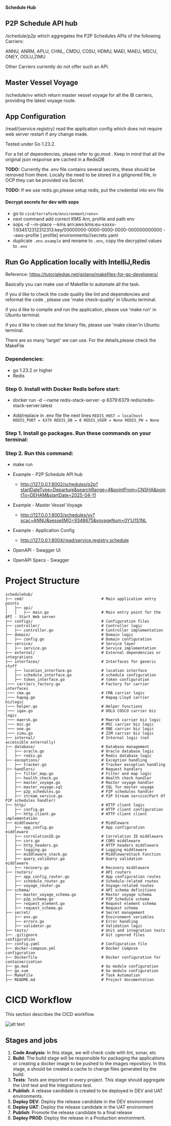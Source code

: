 
**Schedule Hub**

## P2P Schedule API hub
/schedule/p2p  which aggregates the P2P Schedules APIs of the following Carriers:

ANNU, ANRM, APLU, CHNL, CMDU, COSU, HDMU, MAEI, MAEU, MSCU, ONEY, OOLU,ZIMU

Other Carriers currently do not offer such an API.

## Master Vessel Voyage
/schedule/vv  which return master vessel voyage for  all the IB carriers, providing the latest voyage route. 

## App Configuration
/read/{service.registry}  read the application config which does not require web server restart if any change made. 

Tested under Go 1.23.2.

For a list of dependencies, please refer to go.mod . Keep in mind that all the original json response are cached in a RedisDB

**TODO:** Currently the .env file contains several secrets, these should be removed from there. Locally the need to be
stored in a gitignored file, in OCP they can be provided via Secret.

**TODO:** If we use redis.go,please setup redis, put the credential into env file

#### Decrypt secrets for dev with sops

* go to `cicd/terraform/environment/<env>`
* next command add correct KMS Arn, profile and path env
* sops -d --in-place --kms arn:aws:kms:eu-xxxxx-1:934512312312313:key/00000000-0000-0000-0000-000000000000 --aws-profile [<env> profile] environments/<env>/secrets.yaml
* duplicate `.env.example` and rename to `.env`, copy the decrypted values to `.env`


## Run Go Application locally with IntelliJ,Redis

Reference: https://tutorialedge.net/golang/makefiles-for-go-developers/

Basically you can make use of Makefile to automate all the task.

if you d like to check the code quality like lint and dependencies and reformat the code , please use 'make check-quality' in Ubuntu terminal.

if you d like to compile and run the application, please use 'make run' in Ubuntu terminal.

if you d like to clean out the binary file, please use 'make clean'in Ubuntu terminal.

There are so many 'target' we can use. For the details,please check the MakeFile

### Dependencies:

* go 1.23.2 or higher
* Redis 

### Step 0. Install with Docker Redis before start:

* docker run -d --name redis-stack-server -p 6379:6379 redis/redis-stack-server:latest

* Add/replace in .env file the next lines
  ``
  REDIS_HOST = localhost
  REDIS_PORT = 6379
  REDIS_DB = 0
  REDIS_USER = None
  REDIS_PW = None
  ``

### Step 1. Install go packages. Run these commands on your terminal:



### Step 2. Run this command:

* make run


* Example - P2P Schedule API hub
  * http://127.0.0.1:8002/schedules/p2p?startDateType=Departure&searchRange=4&pointFrom=CNSHA&pointTo=DEHAM&startDate=2025-04-11

* Example - Master Vessel Voyage
  * http://127.0.0.1:8003/schedules/vv?scac=ANNU&vesselIMO=9348675&voyageNum=0Y1J1S1NL
    
* Example - Application Config
  * http://127.0.0.1:8004/read/service.registry.schedule

  
* OpenAPI - Swagger UI

* OpenAPI Specs - Swagger


# Project Structure
    schedulehub/
    ├── cmd/                                  # Main application entry points
    │   ├── api/
    │   │   ├── main.go                       # Main entry point for the API - Start Web server
    ├── configs/                              # Configuration files
    ├── controller/                           # Controller logic
    │   ├── controller.go                     # Controller implementation
    ├── domain/                               # Domain logic
    │   ├── config.go                         # Domain configuration
    ├── service/                              # Service layer
    │   ├── service.go                        # Service implementation
    ├── external/                             # External dependencies or integrations
    ├── interfaces/                           # Interfaces for generic stuff
    │   ├── location_interface.go             # location interface
    │   ├── schedule_interface.go             # schedule configuration
    │   ├── token_interface.go                # token configuration
    │─── carriers_factory.go                  # Factory for carrier interfaces
    │─── cma.go                               # CMA carrier logic
    │─── hapag.go                             # Hapag-Lloyd carrier bizlogic
    │─── helper.go                            # Helper functions
    │─── iqax.go                              # OOLU COSCO carrier biz logic
    │─── maersk.go                            # Maersk carrier biz logic
    │─── msc.go                               # MSC carrier biz logic
    │─── one.go                               # ONE carrier biz logic
    │─── zimu.go                              # ZIM carrier biz logic
    ├── internal/                             # Internal logic (not accessible externally)
    ├── database/                             # Database management
    │   ├── oracle.go                         # Oracle database logic
    │   ├── redis.go                          # Redis database logic
    ├── exceptions/                           # Exception handling
    │   ├── tracker.go                        # Tracker exception handling
    ├── handlers/                             # Request handlers
    │   ├── filter_map.go                     # Filter and map logic
    │   ├── health_check.go                   # Health check handler
    │   ├── master_voyage.go                  # Master voyage handler
    │   ├── master_voyage.sql                 # SQL for master voyage
    │   ├── p2p_schedules.go                  # P2P schedules handler
    │   ├── stream_service.go                 # P2P Stream service(Part Of P2P schedules handler)
    ├── http/                                 # HTTP client logic
    │   ├── config.go                         # HTTP client configuration
    │   ├── http_client.go                    # HTTP client client implementation
    ├── middleware/                           # Middleware
    │   ├── app_config.go                     # App configuration middleware
    │   ├── correlationID.go                  # Correlation ID middleware
    │   ├── cors.go                           # CORS middleware
    │   ├── http_headers.go                   # HTTP headers middleware
    │   ├── logging.go                        # Logging middleware
    │   ├── middleware_stack.go               # MiddlewareStack Function
    │   ├── query_validator.go                # Query validation middleware
    │   ├── recovery.go                       # Recovery middleware
    ├── routers/                              # API routers
    │   ├── app_config_router.go              # App configuration routes
    │   ├── schedule_router.go                # Schedule-related routes
    │   ├── voyage_router.go                  # Voyage-related routes
    ├── schema/                               # API schema definitions
    │   ├── master_voyage_schema.go           # Master voyage schema
    │   ├── p2p_schema.go                     # P2P Schedule schema
    │   ├── request_element.go                # Request element schema
    │   ├── request_schema.go                 # Request schema
    ├── secret/                               # Secret management
    │   ├── env.go                            # Environment variables
    │   ├── errors.go                         # Error handling
    │   ├── validator.go                      # Validation logic
    ├── tests/                                # Unit and integration tests
    ├── .gitignore                            # Git ignored files configuration
    ├── config.yaml                           # Configuration file
    ├── docker-compose.yml                    # Docker Compose configuration
    ├── Dockerfile                            # Docker configuration for containerization
    ├── go.mod                                # Go module configuration
    ├── go.sum                                # Go module configuration
    ├── MakeFile                              # Task Automation
    ├── README.md                             # Project documentation


# CICD Workflow

This section describes the CICD workflow.

![alt text](cicd-workflow.png)

## Stages and jobs

1. **Code Analysis**: In this stage, we will check code with lint, sonar, etc
2. **Build**: The build stage will be responsible for packaging the applications or creating a docker image to be pushed
   to the images repository. In this stage, a should be created a cache to change files generated by the build.
3. **Tests**: Tests are important in every project. This stage should aggregate the Unit test and the Integrations test.
5. **Publish**: A release candidate is created to be deployed in DEV and UAT environments.
6. **Deploy DEV**: Deploy the release candidate in the DEV environment
7. **Deploy UAT**: Deploy the release candidate in the UAT environment
8. **Publish**: Promote the release candidate to a final release
9. **Deploy PROD**: Deploy the release in a Production environment.